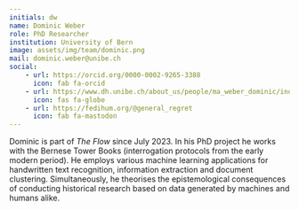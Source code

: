 ```yaml
---
initials: dw
name: Dominic Weber
role: PhD Researcher
institution: University of Bern
image: assets/img/team/dominic.png
mail: dominic.weber@unibe.ch
social:
    - url: https://orcid.org/0000-0002-9265-3388 
      icon: fab fa-orcid
    - url: https://www.dh.unibe.ch/about_us/people/ma_weber_dominic/index_eng.html
      icon: fas fa-globe
    - url: https://fedihum.org/@general_regret
      icon: fab fa-mastodon
---
```

Dominic is part of *The Flow* since July 2023. In his PhD project he works with the Bernese Tower Books (interrogation protocols from the early modern period). He employs various machine learning applications for handwritten text recognition, information extraction and document clustering. Simultaneously, he theorises the epistemological consequences of conducting historical research based on data generated by machines and humans alike.